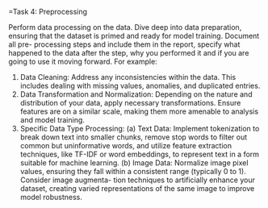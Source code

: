 =Task 4: Preprocessing

Perform data processing on the data. Dive deep into data preparation, ensuring
that the dataset is primed and ready for model training. Document all pre-
processing steps and include them in the report, specify what happened to the
data after the step, why you performed it and if you are going to use it moving
forward. For example:
1. Data Cleaning: Address any inconsistencies within the data. This includes
dealing with missing values, anomalies, and duplicated entries.
2. Data Transformation and Normalization: Depending on the nature and
distribution of your data, apply necessary transformations. Ensure features
are on a similar scale, making them more amenable to analysis and model
training.
3. Specific Data Type Processing:
(a) Text Data: Implement tokenization to break down text into smaller
chunks, remove stop words to filter out common but uninformative
words, and utilize feature extraction techniques, like TF-IDF or word
embeddings, to represent text in a form suitable for machine learning.
(b) Image Data: Normalize image pixel values, ensuring they fall within
a consistent range (typically 0 to 1). Consider image augmenta-
tion techniques to artificially enhance your dataset, creating varied
representations of the same image to improve model robustness.